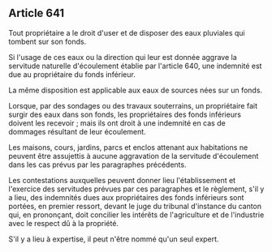 Article 641
----
Tout propriétaire a le droit d'user et de disposer des eaux pluviales qui
tombent sur son fonds.

Si l'usage de ces eaux ou la direction qui leur est donnée aggrave la servitude
naturelle d'écoulement établie par l'article 640, une indemnité est due au
propriétaire du fonds inférieur.

La même disposition est applicable aux eaux de sources nées sur un fonds.

Lorsque, par des sondages ou des travaux souterrains, un propriétaire fait
surgir des eaux dans son fonds, les propriétaires des fonds inférieurs doivent
les recevoir ; mais ils ont droit à une indemnité en cas de dommages résultant
de leur écoulement.

Les maisons, cours, jardins, parcs et enclos attenant aux habitations ne peuvent
être assujettis à aucune aggravation de la servitude d'écoulement dans les cas
prévus par les paragraphes précédents.

Les contestations auxquelles peuvent donner lieu l'établissement et l'exercice
des servitudes prévues par ces paragraphes et le règlement, s'il y a lieu, des
indemnités dues aux propriétaires des fonds inférieurs sont portées, en premier
ressort, devant le juge du tribunal d'instance du canton qui, en prononçant,
doit concilier les intérêts de l'agriculture et de l'industrie avec le respect
dû à la propriété.

S'il y a lieu à expertise, il peut n'être nommé qu'un seul expert.
